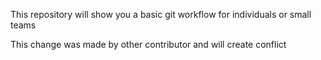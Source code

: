 This repository will show you a basic git workflow for individuals or small teams

This change was made by other contributor and will create conflict
